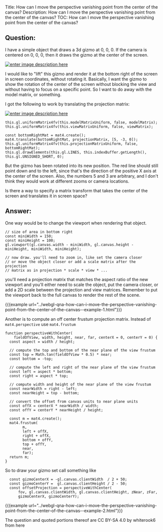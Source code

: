 Title: How can I move the perspective vanishing point from the center of the canvas?
Description: How can I move the perspective vanishing point from the center of the canvas?
TOC: How can I move the perspective vanishing point from the center of the canvas?

## Question:

I have a simple object that draws a 3d gizmo at 0, 0, 0. If the camera is centered on 0, 0, 0, then it draws the gizmo at the center of the screen.

[![enter image description here][1]][1]

I would like to "lift" this gizmo and render it at the bottom right of the screen in screen coordinates, without rotating it. Basically, I want the gizmo to show the rotation of the center of the screen without blocking the view and without having to focus on a specific point. So I want to do away with the model matrix, or something.

I got the following to work by translating the projection matrix:

[![enter image description here][2]][2]

```
this.gl.uniformMatrix4fv(this.modelMatrixUniform, false, modelMatrix);
this.gl.uniformMatrix4fv(this.viewMatrixUniform, false, viewMatrix);

const bottomRightMat = mat4.create();
mat4.translate(bottomRightMat, projectionMatrix, [5, -3, 0]);
this.gl.uniformMatrix4fv(this.projectionMatrixUniform, false, bottomRightMat);
this.gl.drawElements(this.gl.LINES, this.indexBuffer.getLength(), this.gl.UNSIGNED_SHORT, 0);
```

But the gizmo has been rotated into its new position. The red line should still point down and to the left, since that's the direction of the positive X axis at the center of the screen. Also, the numbers 5 and 3 are arbitrary, and I don't think they would work at different zooms or camera locations.

Is there a way to specify a matrix transform that takes the center of the screen and translates it in screen space?

  [1]: https://i.stack.imgur.com/zAnbh.png
  [2]: https://i.stack.imgur.com/K23pW.png

## Answer:

One way would be to change the viewport when rendering that object.

```
// size of area in bottom right
const miniWidth = 150;
const miniHeight = 100;
gl.viewport(gl.canvas.width - miniWidth, gl.canvas.height - miniHeight, miniWidth, miniHeight);

// now draw. you'll need to zoom in, like set the camera closer
// or move the object closer or add a scale matrix after the projection
// matrix as in projection * scale * view * ...
```

you'll need a projection matrix that matches the aspect ratio of the new viewport and you'll either need to scale the object, put the camera closer, or add a 2D scale between the projection and view matrices.
Remember to put the viewport back to the full canvas to render the rest of the scene.


{{{example url="../webgl-qna-how-can-i-move-the-perspective-vanishing-point-from-the-center-of-the-canvas--example-1.html"}}}



Another is to compute an off center frustum projection matrix. Instead of `mat4.perspective` use `mat4.frustum`

```
function perspectiveWithCenter(
    fieldOfView, width, height, near, far, centerX = 0, centerY = 0) {
  const aspect = width / height;

  // compute the top and bottom of the near plane of the view frustum
  const top = Math.tan(fieldOfView * 0.5) * near;
  const bottom = -top;

  // compute the left and right of the near plane of the view frustum
  const left = aspect * bottom;
  const right = aspect * top;

  // compute width and height of the near plane of the view frustum
  const nearWidth = right - left;
  const nearHeight = top - bottom;

  // convert the offset from canvas units to near plane units
  const offX = centerX * nearWidth / width;
  const offY = centerY * nearHeight / height;

  const m = mat4.create();
  mat4.frustum(
        m,
        left + offX,
        right + offX,
        bottom + offY,
        top + offY,
        near,
        far);
  return m;
}
```

So to draw your gizmo set call something like

```
  const gizmoCenterX = -gl.canvas.clientWidth  / 2 + 50;
  const gizmoCenterY =  gl.canvas.clientHeight / 2 - 50;
  const offsetProjection = perspectiveWithCenter(
      fov, gl.canvas.clientWidth, gl.canvas.clientHeight, zNear, zFar,
      gizmoCenterX, gizmoCenterY);
```

{{{example url="../webgl-qna-how-can-i-move-the-perspective-vanishing-point-from-the-center-of-the-canvas--example-2.html"}}}



<div class="so">
  <div>The question and quoted portions thereof are 
    CC BY-SA 4.0 by
    <a data-href="https://stackoverflow.com/users/977524">whiterook6</a>
    from
    <a data-href="https://stackoverflow.com/questions/63509029">here</a>
  </div>
</div>
